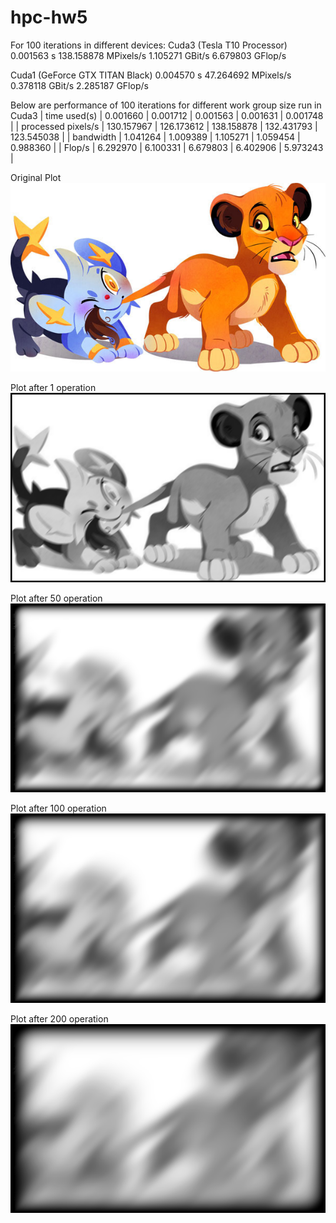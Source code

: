 # hpc-hw5

For 100 iterations in different devices:
Cuda3 (Tesla T10 Processor)
0.001563 s
138.158878 MPixels/s
1.105271 GBit/s
6.679803 GFlop/s

Cuda1 (GeForce GTX TITAN Black)
0.004570 s
47.264692 MPixels/s
0.378118 GBit/s
2.285187 GFlop/s

Below are performance of 100 iterations for different work group size run in Cuda3
| time used(s) | 0.001660 | 0.001712 | 0.001563 | 0.001631 | 0.001748 | 
| processed pixels/s | 130.157967 | 126.173612  | 138.158878 | 132.431793 | 123.545038  | 
| bandwidth | 1.041264 | 1.009389 | 1.105271 | 1.059454 | 0.988360 | 
| Flop/s | 6.292970 | 6.100331 | 6.679803 | 6.402906 | 5.973243 |


Original Plot 
![image](https://github.com/qyxiao/HPChomework5/blob/master/Plot/test.jpg)


Plot after 1 operation
![image](https://github.com/qyxiao/HPChomework5/blob/master/Plot/output1.png)


Plot after 50 operation
![image](https://github.com/qyxiao/HPChomework5/blob/master/Plot/output50.png)


Plot after 100 operation
![image](https://github.com/qyxiao/HPChomework5/blob/master/Plot/output100.png)


Plot after 200 operation
![image](https://github.com/qyxiao/HPChomework5/blob/master/Plot/output200.png)